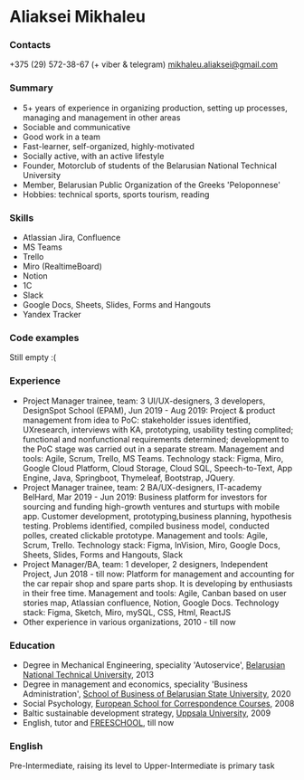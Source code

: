 # Aliaksei Mikhaleu
### Contacts
+375 (29) 572-38-67 (+ viber & telegram) mikhaleu.aliaksei@gmail.com
### Summary
* 5+ years of experience in organizing production, setting up processes, managing and management in other areas
* Sociable and communicative
* Good work in a team
* Fast-learner, self-organized, highly-motivated
* Socially active, with an active lifestyle
* Founder, Motorclub of students of the Belarusian National Technical
University
* Member, Belarusian Public Organization of the Greeks 'Peloponnese'
* Hobbies: technical sports, sports tourism, reading

### Skills
* Atlassian Jira, Confluence
* MS Teams
* Trello
* Miro (RealtimeBoard)
* Notion
* 1C
* Slack
* Google Docs, Sheets, Slides, Forms and Hangouts
* Yandex Tracker

### Code examples
Still empty :(

### Experience
* Project Manager trainee, team: 3 UI/UX-designers, 3 developers, DesignSpot School (EPAM), Jun 2019 - Aug 2019: Project & product management from idea to PoC: stakeholder issues identified, UXresearch, interviews with KA, prototyping, usability testing complited; functional and nonfunctional requirements determined; development to the PoC stage was carried out in a separate stream. Management and tools: Agile, Scrum, Trello, MS Teams. Technology stack: Figma, Miro, Google Cloud Platform, Cloud Storage, Cloud SQL, Speech-to-Text, App Engine, Java, Springboot, Thymeleaf, Bootstrap, JQuery.
* Project Manager trainee, team: 2 BA/UX-designers, IT-academy BelHard, Mar 2019 - Jun 2019: Business platform for investors for sourcing and funding high-growth ventures and sturtups with mobile app. Customer development, prototyping,business planning, hypothesis testing. Problems identified, compiled business model, conducted polles, created clickable prototype. Management and tools: Agile, Scrum, Trello. Technology stack: Figma, InVision, Miro, Google Docs, Sheets, Slides, Forms and Hangouts, Slack
* Project Manager/BA, team: 1 developer, 2 designers, Independent Project, Jun 2018 - till now: Platform for management and accounting for the car repair shop and spare parts shop. It is developing by enthusiasts in their free time. Management and tools: Agile, Canban based on user stories map, Atlassian confluence, Notion, Google Docs. Technology stack: Figma, Sketch, Miro, mySQL, CSS, Html, ReactJS
* Other experience in various organizations, 2010 - till now

### Education
* Degree in Mechanical Engineering, speciality 'Autoservice', [Belarusian
National Technical University](http://www.bntu.by/), 2013
* Degree in management and economics, speciality 'Business Administration', [School of Business of Belarusian State University](http://www.sbmt.bsu.by/), 2020
* Social Psychology, [European School for Correspondence Courses](https://www.eshko.by), 2008
* Baltic sustainable development strategy, [Uppsala University](http://www.uu.se), 2009
* English, tutor and [FREESCHOOL](https://freeschool.by/), till now

### English
Pre-Intermediate, raising its level to Upper-Intermediate is primary task